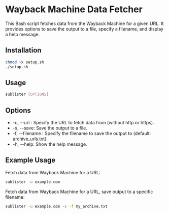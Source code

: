 # Wayback Machine Data Fetcher

This Bash script fetches data from the Wayback Machine for a given URL. It provides options to save the output to a file, specify a filename, and display a help message.
## Installation
```bash
chmod +x setup.sh
./setup.sh
```
## Usage

```bash
sublister [OPTIONS]
```
## Options
+ -u, --url <URL>: Specify the URL to fetch data from (without http or https).
+ -s, --save: Save the output to a file.
+ -f, --filename <FILE>: Specify the filename to save the output to (default: archive_urls.txt).
+ -h, --help: Show the help message.

## Example Usage

Fetch data from Wayback Machine for a URL:

```bash
sublister -u example.com
```
Fetch data from Wayback Machine for a URL, save output to a specific filename:
```bash
sublister -u example.com -s -f my_archive.txt
```
